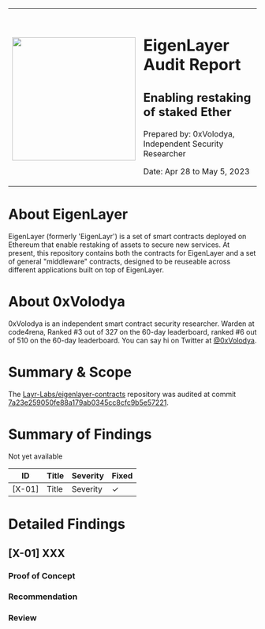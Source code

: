 <table>
    <tr><th></th><th></th></tr>
    <tr>
        <td><img src="https://pbs.twimg.com/profile_images/1635879999264940033/_pozth32_400x400.jpg" width="250" height="250" /></td>
        <td>
            <h1>EigenLayer Audit Report</h1>
            <h2>Enabling restaking of staked Ether</h2>
            <p>Prepared by: 0xVolodya, Independent Security Researcher</p>
            <p>Date: Apr 28 to May 5, 2023</p>
        </td>
    </tr>
</table>

# About EigenLayer
EigenLayer (formerly 'EigenLayr') is a set of smart contracts deployed on Ethereum that enable restaking of assets to secure new services.
At present, this repository contains both the contracts for EigenLayer and a set of general "middleware" contracts, designed to be reuseable across different applications built on top of EigenLayer.

# About **0xVolodya**

0xVolodya is an independent smart contract security researcher. Warden at code4rena, Ranked #3 out of 327 on the 60-day leaderboard, ranked #6 out of 510 on the 60-day leaderboard. You can say hi on Twitter at [@0xVolodya](https://twitter.com/0xVolodya).

# Summary & Scope

The [Layr-Labs/eigenlayer-contracts](https://github.com/Layr-Labs/eigenlayer-contracts) repository was audited at commit [7a23e259050fe88a179ab0345cc8cfc9b5e57221](https://github.com/Layr-Labs/eigenlayer-contracts/commit/7a23e259050fe88a179ab0345cc8cfc9b5e57221).

# Summary of Findings
Not yet available

| ID     | Title                        | Severity      | Fixed |
| ------ | ---------------------------- | ------------- | ----- |
| [X-01] | Title | Severity |  ✓ |

# Detailed Findings

## [X-01] XXX

### Proof of Concept

### Recommendation

### Review
